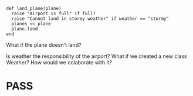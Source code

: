 
```
def land_plane(plane)
  raise "Airport is full" if full?
  raise "Cannot land in stormy weather" if weather == "stormy"
  planes << plane
  plane.land
end
```

What if the plane doesn't land?

Is weather the responsibility of the airport?
What if we created a new class Weather? How would we colaborate with it?


# PASS
